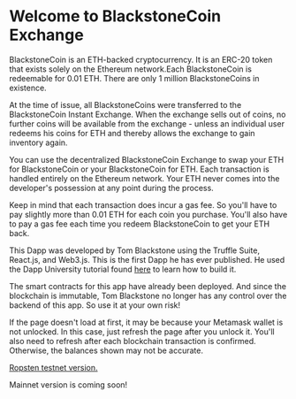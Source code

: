 <h1>Welcome to BlackstoneCoin Exchange</h1>
<p>BlackstoneCoin is an ETH-backed cryptocurrency. It is an ERC-20 token that exists solely on the Ethereum network.<br.

Each BlackstoneCoin is redeemable for 0.01 ETH. There are only 1 million BlackstoneCoins in existence.<br>

At the time of issue, all BlackstoneCoins were transferred to the BlackstoneCoin Instant Exchange. When the exchange sells out of coins, no further coins will be available from the exchange - unless an individual user redeems his coins for ETH and thereby allows the exchange to gain inventory again.<br>

You can use the decentralized BlackstoneCoin Exchange to swap your ETH for BlackstoneCoin or your BlackstoneCoin for ETH. Each transaction is handled entirely on the Ethereum network. Your ETH never comes into the developer's possession at any point during the process.<br>

Keep in mind that each transaction does incur a gas fee. So you'll have to pay slightly more than 0.01 ETH for each coin you purchase. You'll also have to pay a gas fee each time you redeem BlackstoneCoin to get your ETH back.<br>

This Dapp was developed by Tom Blackstone using the Truffle Suite, React.js, and Web3.js. This is the first Dapp he has ever published. He used the Dapp University tutorial found [here](https://www.youtube.com/watch?v=sCE-fQJAVQ4&t=2530s) to learn how to build it.<br>

The smart contracts for this app have already been deployed. And since the blockchain is immutable, Tom Blackstone no longer has any control over the backend of this app. So use it at your own risk!<br>

If the page doesn't load at first, it may be because your Metamask wallet is not unlocked. In this case, just refresh the page after you unlock it. You'll also need to refresh after each blockchain transaction is confirmed. Otherwise, the balances shown may not be accurate.<br>

[Ropsten testnet version.](https://thresdend.github.io/BlackstoneCoin-Exchange/)<br>

Mainnet version is coming soon!</p>
